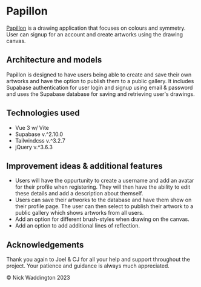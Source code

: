 # Papillon

[Papillon](https://waddo4.github.io/fp-sketch-app/) is a drawing application that focuses on colours and symmetry. User can signup for an account and create artworks using the drawing canvas.

## Architecture and models
    
Papillon is designed to have users being able to create and save their own artworks and have the option to publish them to a public gallery. It includes Supabase authentication for user login and signup using email & password and uses the Supabase database for saving and retrieving user's drawings.

## Technologies used

  - Vue 3 w/ Vite
  - Supabase v.^2.10.0
  - Tailwindcss v.^3.2.7
  - jQuery v.^3.6.3

## Improvement ideas & additional features

  - Users will have the oppurtunity to create a username and add an avatar for their profile when registering. They will then have the ability to edit these details and add a description about themself.
  - Users can save their artworks to the database and have them show on their profile page. The user can then select to publish their artwork to a public gallery which shows artworks from all users.
  - Add an option for different brush-styles when drawing on the canvas.
  - Add an option to add additional lines of reflection.

## Acknowledgements

Thank you again to Joel & CJ for all your help and support throughout the project. Your patience and guidance is always much appreciated.

© Nick Waddington 2023